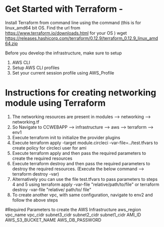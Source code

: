 # Get Started with Terraform -
Install Terraform from command line using the command (this is for linux_amd64 bit OS. Find the url from https://www.terraform.io/downloads.html for your OS )
wget https://releases.hashicorp.com/terraform/0.12.9/terraform_0.12.9_linux_amd64.zip

Before you develop the infrastructure, make sure to setup 
1. AWS CLI
2. Setup AWS CLI profiles
3. Set your current session profile using AWS_Profile

# Instructions for creating networking module using Terraform
1. The networking resources are present in modules --> networking --> networking.tf
2. So Navigate to CCWEBAPP --> infrastructure --> aws --> terraform --> env1
3. Execute terraform init to initialize the provider plugins
4. Execute terraform apply -target module.circleci -var-file=../test.tfvars to create policy for circleci user for ami
5. Execute terraform apply and then pass the required parameters to create the required resources
6. Execute terraform destroy and then pass the required parameters to destroy the required resources.
   (Execute the below command --> terraform destroy -var)
7. Alternatively you can use the file test.tfvars to pass parameters to steps 4 and 5 using                 terraform apply -var-file "relative/path/to/file" or terraform destroy -var-file "relative/   path/to/   file"
8. To create another vpc, with same configuration, navigate to env2 and follow the above steps

#Required Parameters to create the AWS Infrastructure
aws_region
vpc_name
vpc_cidr
subnet3_cidr
subnet2_cidr
subnet1_cidr
AMI_ID
AWS_S3_BUCKET_NAME
AWS_DB_PASSWORD
  
